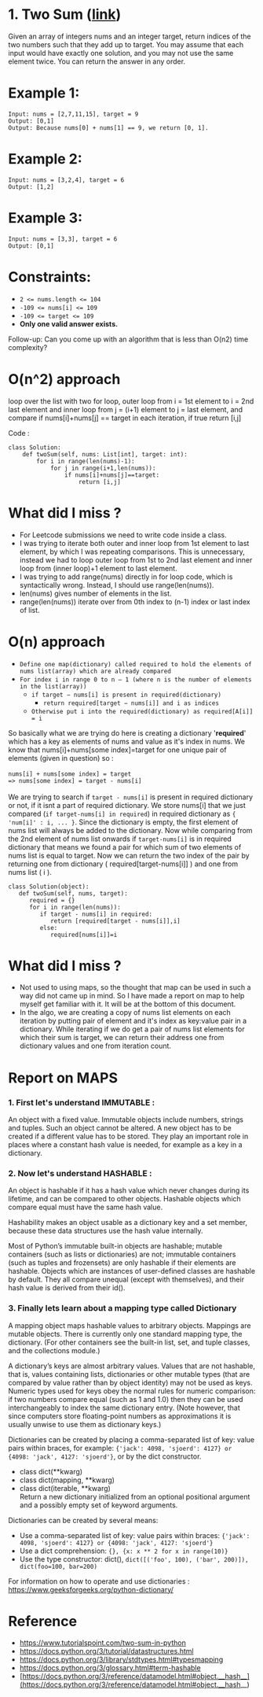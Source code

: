# 1. Two Sum ([link](https://leetcode.com/problems/two-sum/))

Given an array of integers nums and an integer target, return indices of the two numbers such that they add up to target. You may assume that each input would have exactly one solution, and you may not use the same element twice. You can return the answer in any order.

# Example 1:
```
Input: nums = [2,7,11,15], target = 9
Output: [0,1]
Output: Because nums[0] + nums[1] == 9, we return [0, 1].
```
# Example 2:
```
Input: nums = [3,2,4], target = 6
Output: [1,2]
```
# Example 3:
```
Input: nums = [3,3], target = 6
Output: [0,1]
``` 

# Constraints:

* ` 2 <= nums.length <= 104 `
* ` -109 <= nums[i] <= 109 `
* ` -109 <= target <= 109 `
* **Only one valid answer exists.**

Follow-up: Can you come up with an algorithm that is less than O(n2) time complexity?

# O(n^2) approach 

loop over the list with two for loop, outer loop from i = 1st element to i = 2nd last element and inner loop from j = (i+1) element to j = last element, and compare if nums[i]+nums[j] == target in each iteration, if true return [i,j]

Code :

```
class Solution:
    def twoSum(self, nums: List[int], target: int):
        for i in range(len(nums)-1):
            for j in range(i+1,len(nums)):
                if nums[i]+nums[j]==target:
                    return [i,j]
```

# What did I miss ?

* For Leetcode submissions we need to write code inside a class.
* I was trying to iterate both outer and inner loop from 1st element to last element, by which I was repeating comparisons. This is unnecessary, instead we had to loop outer loop from 1st to 2nd last element and inner loop from (inner loop)+1 element to last element.
* I was trying to add range(nums) directly in for loop code, which is syntactically wrong. Instead, I should use range(len(nums)).
* len(nums) gives number of elements in the list.
* range(len(nums)) iterate over from 0th index to (n-1) index or last index of list.

# O(n) approach 

* ` Define one map(dictionary) called required to hold the elements of nums list(array) which are already compared `
* ` For index i in range 0 to n – 1 (where n is the number of elements in the list(array)) `
    * ` if target − nums[i] is present in required(dictionary) `
        * ` return required[target − nums[i]] and i as indices `
    * ` Otherwise put i into the required(dictionary) as required[A[i]] = i `

So basically what we are trying do here is creating a dictionary '**required**' which has a key as elements of nums and value as it's index in nums. We know that nums[i]+nums[some index]=target for one unique pair of elements (given in question) so : </br></br>
` nums[i] + nums[some index] = target `</br>
` => nums[some index] = target - nums[i] ` </br></br>
We are trying to search if `target - nums[i]` is present in required dictionary or not, if it isnt a part of required dictionary. We store nums[i] that we just compared (`if target-nums[i] in required`) in required dictionary as `{ 'num[i]' : i, ... }`. Since the dictionary is empty, the first element of nums list will always be added to the dictionary. Now while comparing from the 2nd element of nums list onwards if `target-nums[i]` is in required dictionary that means we found a pair for which sum of two elements of nums list is equal to target. Now we can return the two index of the pair by returning one from dictionary ( required[target-nums[i]] ) and one from nums list ( i ).
```
class Solution(object):
   def twoSum(self, nums, target):
      required = {}
      for i in range(len(nums)):
         if target - nums[i] in required:
            return [required[target - nums[i]],i]
         else:
            required[nums[i]]=i
```

# What did I miss ?

* Not used to using maps, so the thought that map can be used in such a way did not came up in mind. So I have made a report on map to help myself get familiar with it. It will be at the bottom of this document.
* In the algo, we are creating a copy of nums list elements on each iteration by putting pair of element and it's index as key:value pair in a dictionary. While iterating if we do get a pair of nums list elements for which their sum is target, we can return their address one from dictionary values and one from iteration count.

# Report on MAPS

### 1. First let's understand IMMUTABLE : 
An object with a fixed value. Immutable objects include numbers, strings and tuples. Such an object cannot be altered. A new object has to be created if a different value has to be stored. They play an important role in places where a constant hash value is needed, for example as a key in a dictionary.

### 2. Now let's understand HASHABLE :
An object is hashable if it has a hash value which never changes during its lifetime, and can be compared to other objects. Hashable objects which compare equal must have the same hash value.

Hashability makes an object usable as a dictionary key and a set member, because these data structures use the hash value internally.

Most of Python’s immutable built-in objects are hashable; mutable containers (such as lists or dictionaries) are not; immutable containers (such as tuples and frozensets) are only hashable if their elements are hashable. Objects which are instances of user-defined classes are hashable by default. They all compare unequal (except with themselves), and their hash value is derived from their id().

### 3. Finally lets learn about a mapping type called Dictionary

A mapping object maps hashable values to arbitrary objects. Mappings are mutable objects. There is currently only one standard mapping type, the dictionary. (For other containers see the built-in list, set, and tuple classes, and the collections module.)

A dictionary’s keys are almost arbitrary values. Values that are not hashable, that is, values containing lists, dictionaries or other mutable types (that are compared by value rather than by object identity) may not be used as keys. Numeric types used for keys obey the normal rules for numeric comparison: if two numbers compare equal (such as 1 and 1.0) then they can be used interchangeably to index the same dictionary entry. (Note however, that since computers store floating-point numbers as approximations it is usually unwise to use them as dictionary keys.)

Dictionaries can be created by placing a comma-separated list of key: value pairs within braces, for example: `{'jack': 4098, 'sjoerd': 4127} or {4098: 'jack', 4127: 'sjoerd'}`, or by the dict constructor.

* class dict(**kwarg)
* class dict(mapping, **kwarg)
* class dict(iterable, **kwarg)</br>
Return a new dictionary initialized from an optional positional argument and a possibly empty set of keyword arguments.

Dictionaries can be created by several means:

* Use a comma-separated list of key: value pairs within braces: `{'jack': 4098, 'sjoerd': 4127} or {4098: 'jack', 4127: 'sjoerd'}`
* Use a dict comprehension: `{}, {x: x ** 2 for x in range(10)}`
* Use the type constructor: dict(), `dict([('foo', 100), ('bar', 200)]), dict(foo=100, bar=200)`

For information on how to operate and use dictionaries : https://www.geeksforgeeks.org/python-dictionary/

# Reference 

* https://www.tutorialspoint.com/two-sum-in-python
* https://docs.python.org/3/tutorial/datastructures.html
* https://docs.python.org/3/library/stdtypes.html#typesmapping
* https://docs.python.org/3/glossary.html#term-hashable
* [https://docs.python.org/3/reference/datamodel.html#object.__hash__](https://docs.python.org/3/reference/datamodel.html#object.__hash__)
